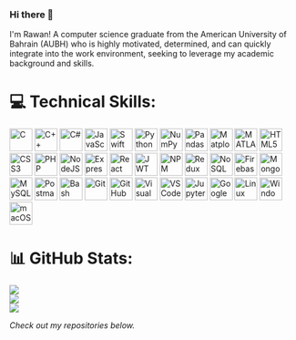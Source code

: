 ### Hi there 👋

I'm Rawan! A computer science graduate from the American University of Bahrain (AUBH) who is highly motivated, determined, and can quickly integrate into the work environment, seeking to leverage my academic background and skills.

# 💻 Technical Skills:

<p align="left">
  <!-- C -->
  <img src="https://cdn.jsdelivr.net/gh/devicons/devicon/icons/c/c-original.svg" width="40" height="40" alt="C" />
  
  <!-- C++ -->
  <img src="https://cdn.jsdelivr.net/gh/devicons/devicon/icons/cplusplus/cplusplus-original.svg" width="40" height="40" alt="C++" />
  
  <!-- C# -->
  <img src="https://cdn.jsdelivr.net/gh/devicons/devicon/icons/csharp/csharp-original.svg" width="40" height="40" alt="C#" />
  
  <!-- JavaScript -->
  <img src="https://cdn.jsdelivr.net/gh/devicons/devicon/icons/javascript/javascript-original.svg" width="40" height="40" alt="JavaScript" />
  
  <!-- Swift -->
  <img src="https://cdn.jsdelivr.net/gh/devicons/devicon/icons/swift/swift-original.svg" width="40" height="40" alt="Swift" />
  
  <!-- Python -->
  <img src="https://cdn.jsdelivr.net/gh/devicons/devicon/icons/python/python-original.svg" width="40" height="40" alt="Python" />

  <!-- NumPy -->
  <img src="https://cdn.jsdelivr.net/gh/devicons/devicon/icons/numpy/numpy-original.svg" width="40" height="40" alt="NumPy" />
  
  <!-- Pandas -->
  <img src="https://cdn.jsdelivr.net/gh/devicons/devicon/icons/pandas/pandas-original.svg" width="40" height="40" alt="Pandas" />
  
  <!-- Matplotlib -->
  <img src="https://upload.wikimedia.org/wikipedia/commons/8/84/Matplotlib_icon.svg" width="40" height="40" alt="Matplotlib" />
  
  <!-- MATLAB -->
  <img src="https://cdn.jsdelivr.net/gh/devicons/devicon/icons/matlab/matlab-original.svg" width="40" height="40" alt="MATLAB" />
  
  <!-- HTML5 -->
  <img src="https://cdn.jsdelivr.net/gh/devicons/devicon/icons/html5/html5-original.svg" width="40" height="40" alt="HTML5" />
  
  <!-- CSS3 -->
  <img src="https://cdn.jsdelivr.net/gh/devicons/devicon/icons/css3/css3-original.svg" width="40" height="40" alt="CSS3" />
  
  <!-- PHP -->
  <img src="https://cdn.jsdelivr.net/gh/devicons/devicon/icons/php/php-original.svg" width="40" height="40" alt="PHP" />
  
  <!-- NodeJS -->
  <img src="https://cdn.jsdelivr.net/gh/devicons/devicon/icons/nodejs/nodejs-original.svg" width="40" height="40" alt="NodeJS" />
  
  <!-- Express.js -->
  <img src="https://cdn.jsdelivr.net/gh/devicons/devicon/icons/express/express-original.svg" width="40" height="40" alt="Express.js" />
  
  <!-- React -->
  <img src="https://cdn.jsdelivr.net/gh/devicons/devicon/icons/react/react-original.svg" width="40" height="40" alt="React" />
  
  <!-- Axios -->
  <img src="https://cdn.jsdelivr.net/gh/devicons/devicon/icons/axios/axios-plain.svg" width="40" height="40" alt="JWT" />
  
  <!-- NPM -->
  <img src="https://cdn.jsdelivr.net/gh/devicons/devicon/icons/npm/npm-original-wordmark.svg" width="40" height="40" alt="NPM" />
  
  <!-- Redux -->
  <img src="https://cdn.jsdelivr.net/gh/devicons/devicon/icons/redux/redux-original.svg" width="40" height="40" alt="Redux" />
  
  <!-- NoSQL -->
  <img src="https://cdn.jsdelivr.net/gh/devicons/devicon/icons/mongodb/mongodb-original.svg" width="40" height="40" alt="NoSQL" />
  
  <!-- Firebase -->
  <img src="https://cdn.jsdelivr.net/gh/devicons/devicon/icons/firebase/firebase-plain.svg" width="40" height="40" alt="Firebase" />
  
  <!-- MongoDB -->
  <img src="https://cdn.jsdelivr.net/gh/devicons/devicon/icons/mongodb/mongodb-original.svg" width="40" height="40" alt="MongoDB" />
  
  <!-- MySQL -->
  <img src="https://cdn.jsdelivr.net/gh/devicons/devicon/icons/mysql/mysql-original.svg" width="40" height="40" alt="MySQL" />
  
  <!-- Postman -->
  <img src="https://cdn.jsdelivr.net/gh/devicons/devicon/icons/postman/postman-original.svg" width="40" height="40" alt="Postman" />
  
  <!-- Bash Scripting -->
  <img src="https://cdn.jsdelivr.net/gh/devicons/devicon/icons/bash/bash-original.svg" width="40" height="40" alt="Bash Scripting" />

  <!-- Git -->
  <img src="https://cdn.jsdelivr.net/gh/devicons/devicon/icons/git/git-original.svg" width="40" height="40" alt="Git" />
  
  <!-- GitHub -->
  <img src="https://cdn.jsdelivr.net/gh/devicons/devicon/icons/github/github-original.svg" width="40" height="40" alt="GitHub" />

  <!-- Visual Studio -->
  <img src="https://cdn.jsdelivr.net/gh/devicons/devicon/icons/visualstudio/visualstudio-original.svg" width="40" height="40" alt="Visual Studio" />
  
  <!-- VS Code -->
  <img src="https://cdn.jsdelivr.net/gh/devicons/devicon/icons/vscode/vscode-original.svg" width="40" height="40" alt="VS Code" />

  <!-- Jupyter -->
  <img src="https://cdn.jsdelivr.net/gh/devicons/devicon/icons/jupyter/jupyter-original.svg" width="40" height="40" alt="Jupyter" />

  <!-- Google Colab -->
  <img src="https://upload.wikimedia.org/wikipedia/commons/d/d0/Google_Colaboratory_SVG_Logo.svg" width="40" height="40" alt="Google Colab" />
  
  <!-- Linux -->
  <img src="https://cdn.jsdelivr.net/gh/devicons/devicon/icons/linux/linux-original.svg" width="40" height="40" alt="Linux" />
  
  <!-- Windows -->
  <img src="https://cdn.jsdelivr.net/gh/devicons/devicon/icons/windows8/windows8-original.svg" width="40" height="40" alt="Windows" />
  
  <!-- macOS -->
  <img src="https://cdn.jsdelivr.net/gh/devicons/devicon/icons/apple/apple-original.svg" width="40" height="40" alt="macOS" />
  
</p>

# 📊 GitHub Stats:
![](https://github-readme-stats.vercel.app/api?username=albinzayedrawan&hide_border=false&include_all_commits=true&count_private=true)<br/>
![](https://github-readme-streak-stats.herokuapp.com/?user=albinzayedrawan&hide_border=false)<br/>
![](https://github-readme-stats.vercel.app/api/top-langs/?username=albinzayedrawan&hide_border=false&include_all_commits=true&count_private=true&layout=compact)


*Check out my repositories below.*
